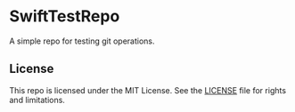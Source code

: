 
# SwiftTestRepo

A simple repo for testing git operations.


## License

This repo is licensed under the MIT License. See the [LICENSE](LICENSE.md) file for rights and limitations.
